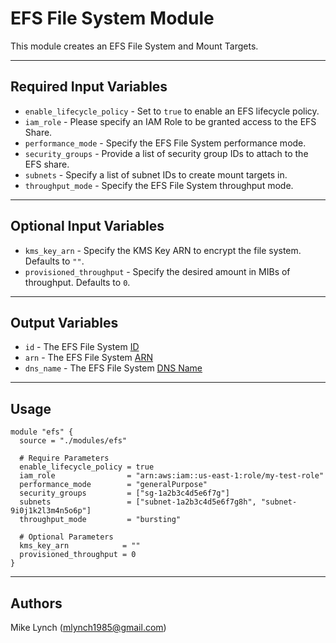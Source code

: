 # EFS File System Module

This module creates an EFS File System and Mount Targets.

---

## Required Input Variables

- `enable_lifecycle_policy` - Set to `true` to enable an EFS lifecycle policy.
- `iam_role` - Please specify an IAM Role to be granted access to the EFS Share.
- `performance_mode` - Specify the EFS File System performance mode.
- `security_groups` - Provide a list of security group IDs to attach to the EFS share.
- `subnets` - Specify a list of subnet IDs to create mount targets in.
- `throughput_mode` - Specify the EFS File System throughput mode.

---

## Optional Input Variables

- `kms_key_arn` - Specify the KMS Key ARN to encrypt the file system. Defaults to `""`.
- `provisioned_throughput` - Specify the desired amount in MIBs of throughput. Defaults to `0`.

---

## Output Variables

- `id` - The EFS File System [ID](https://registry.terraform.io/providers/hashicorp/aws/latest/docs/resources/efs_file_system#id)
- `arn` - The EFS File System [ARN](https://registry.terraform.io/providers/hashicorp/aws/latest/docs/resources/efs_file_system#arn)
- `dns_name` - The EFS File System [DNS Name](https://registry.terraform.io/providers/hashicorp/aws/latest/docs/resources/efs_file_system#dns_name)

---

## Usage

```hcl
module "efs" {
  source = "./modules/efs"

  # Require Parameters
  enable_lifecycle_policy = true
  iam_role                = "arn:aws:iam::us-east-1:role/my-test-role"
  performance_mode        = "generalPurpose"
  security_groups         = ["sg-1a2b3c4d5e6f7g"]
  subnets                 = ["subnet-1a2b3c4d5e6f7g8h", "subnet-9i0j1k2l3m4n5o6p"]
  throughput_mode         = "bursting"

  # Optional Parameters
  kms_key_arn            = ""
  provisioned_throughput = 0
}
```

---

## Authors

Mike Lynch ([mlynch1985@gmail.com](mailto:mlynch1985@gmail.com))
